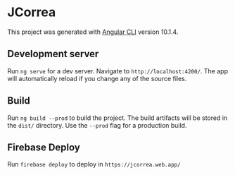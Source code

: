 # JCorrea
This project was generated with [Angular CLI](https://github.com/angular/angular-cli) version 10.1.4.

## Development server
Run `ng serve` for a dev server. Navigate to `http://localhost:4200/`.
The app will automatically reload if you change any of the source files.

## Build
Run `ng build --prod` to build the project. The build artifacts will be stored in the `dist/` directory. Use the `--prod` flag for a production build.

## Firebase Deploy
Run `firebase deploy` to deploy in `https://jcorrea.web.app/`
